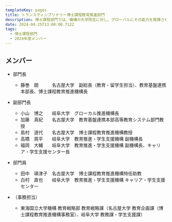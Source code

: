 ```yaml
---
templateKey: pages
title: トランスディシプリナリー博士課程教育推進部門
description: 博⼠課程部⾨では、機構の大学院生に対し、グローバルにその能力を発揮させるために、自分の専門領域の深い学識と卓越した能力に加えて、関係者との協働ネットワークを創造発展させる能力の育成を行います。
date: 2024-04-25T13:00:00.712Z
tags:
  - 博⼠課程部⾨
  - 2024年度メンバー
---
```

## メンバー

* 部門長

  * 藤巻　朗　　　名古屋大学　副総長（教育・留学生担当）、教育基盤連携本部長、博士課程教育推進機構長
    
* 副部門長

  * 小山　博之　　岐阜大学　グローカル推進機構長
  * 加藤　真紀　　名古屋大学　教育基盤連携本部高等教育システム部門教授
  * 島村　道代　　名古屋大学　博士課程教育推進機構教授
  * 高橋　周平　　岐阜大学　教育推進・学生支援機構 副機構長
  * 福岡　大輔　　岐阜大学　教育推進・学生支援機構 副機構長、キャリア・学生支援センター長

* 部門員

  * 田中　瑛津子　名古屋大学　博士課程教育推進機構特任助教
  * 白村　直也　　岐阜大学　教育推進・学生支援機構 キャリア・学生支援センター
* （事務担当）

  * 東海国立大学機構 教育戦略部 教育戦略課（名古屋大学 教育企画課（博士課程教育推進機構事務室）、岐阜大学 教務課・学生支援課）
    
